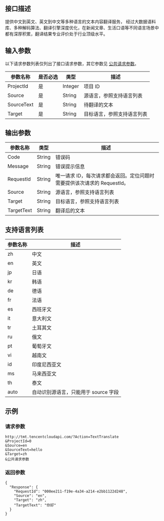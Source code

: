 ## 接口描述
提供中文到英文、英文到中文等多种语言的文本内容翻译服务， 经过大数据语料库、多种解码算法、翻译引擎深度优化，在新闻文章、生活口语等不同语言场景中都有深厚积累，翻译结果专业评价处于行业顶级水平。

## 输入参数
以下请求参数列表仅列出了接口请求参数，其它参数见 [公共请求参数](/document/api/213/11650)。

| 参数名称 | 是否必选 | 类型 | 描述 |
|---------|---------|---------|---------|
| ProjectId | 是 | Integer | 项目 ID |
| Source | 是 | String | 源语言，参照支持语言列表 |
| SourceText | 是 | String | 待翻译的文本 |
| Target | 是 | String | 目标语言，参照支持语言列表 |

## 输出参数

| 参数名称 | 类型 | 描述 |
|---------|---------|---------|
| Code | String | 错误码 |
| Message | String | 错误提示信息 |
| RequestId | String | 唯一请求 ID，每次请求都会返回。定位问题时需要提供该次请求的 RequestId。 |
| Source | String | 源语言，参照支持语言列表 |
| Target | String | 目标语言，参照支持语言列表 |
| TargetText | String | 翻译后的文本 |

## 支持语言列表

| 参数名称 | 描述 |
| -----| -----|
| zh | 中文 | 
| en | 英文 |
| jp | 日语 |
| kr | 韩语 | 
| de | 德语 | 
| fr | 法语 |
| es | 西班牙文 | 
| it | 意大利文 | 
| tr | 土耳其文 | 
| ru | 俄文 | 
| pt | 葡萄牙文 | 
| vi | 越南文 | 
| id | 印度尼西亚文 | 
| ms | 马来西亚文 | 
| th | 泰文 | 
| auto | 自动识别源语言，只能用于 source 字段  |

## 示例
### 请求参数

```
http://tmt.tencentcloudapi.com/?Action=TextTranslate
&ProjectId=0
&Source=en
&SourceText=hello
&Target=zh
&公共请求参数
```
### 返回参数

```
{
  "Response": {
    "RequestId": "000ee211-f19e-4a34-a214-e2bb1122d248",
    "Source": "en",
    "Target": "zh",
    "TargetText": "你好"
  }
}
```
